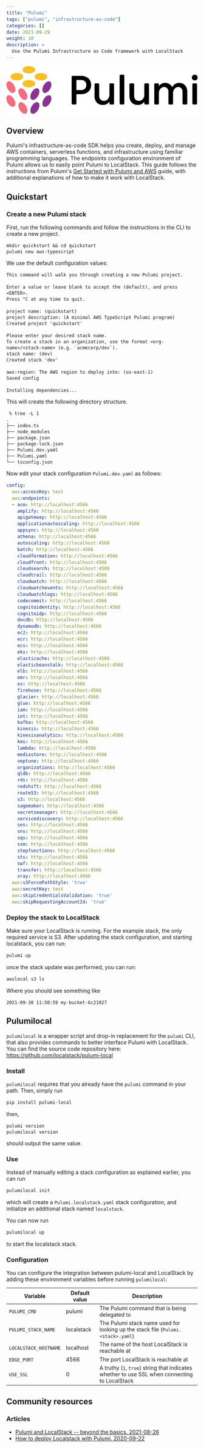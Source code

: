 ```yaml
---
title: "Pulumi"
tags: ["pulumi", "infrastructure-as-code"]
categories: []
date: 2021-09-29
weight: 10
description: >
  Use the Pulumi Infrastructure as Code framework with LocalStack
---
```


![Pulumi logo](pulumi-logo.svg)

## Overview

Pulumi's infrastructure-as-code SDK helps you create, deploy, and manage AWS containers, serverless functions, and infrastructure using familiar programming languages.
The endpoints configuration environment of Pulumi allows us to easily point Pulumi to LocalStack.
This guide follows the instructions from Pulumi's [Get Started with Pulumi and AWS](https://www.pulumi.com/docs/get-started/aws/) guide, with additional explanations of how to make it work with LocalStack.


## Quickstart

### Create a new Pulumi stack

First, run the following commands and follow the instructions in the CLI to create a new project.

```
mkdir quickstart && cd quickstart
pulumi new aws-typescript
```

We use the default configuration values:

```
This command will walk you through creating a new Pulumi project.

Enter a value or leave blank to accept the (default), and press <ENTER>.
Press ^C at any time to quit.

project name: (quickstart) 
project description: (A minimal AWS TypeScript Pulumi program) 
Created project 'quickstart'

Please enter your desired stack name.
To create a stack in an organization, use the format <org-name>/<stack-name> (e.g. `acmecorp/dev`).
stack name: (dev) 
Created stack 'dev'

aws:region: The AWS region to deploy into: (us-east-1) 
Saved config

Installing dependencies...
```

This will create the following directory structure.

```language
 % tree -L 1
.
├── index.ts
├── node_modules
├── package.json
├── package-lock.json
├── Pulumi.dev.yaml
├── Pulumi.yaml
└── tsconfig.json
```

Now edit your stack configuration `Pulumi.dev.yaml` as follows:

```yaml
config:
  aws:accessKey: test
  aws:endpoints:
  - acm: http://localhost:4566
    amplify: http://localhost:4566
    apigateway: http://localhost:4566
    applicationautoscaling: http://localhost:4566
    appsync: http://localhost:4566
    athena: http://localhost:4566
    autoscaling: http://localhost:4566
    batch: http://localhost:4566
    cloudformation: http://localhost:4566
    cloudfront: http://localhost:4566
    cloudsearch: http://localhost:4566
    cloudtrail: http://localhost:4566
    cloudwatch: http://localhost:4566
    cloudwatchevents: http://localhost:4566
    cloudwatchlogs: http://localhost:4566
    codecommit: http://localhost:4566
    cognitoidentity: http://localhost:4566
    cognitoidp: http://localhost:4566
    docdb: http://localhost:4566
    dynamodb: http://localhost:4566
    ec2: http://localhost:4566
    ecr: http://localhost:4566
    ecs: http://localhost:4566
    eks: http://localhost:4566
    elasticache: http://localhost:4566
    elasticbeanstalk: http://localhost:4566
    elb: http://localhost:4566
    emr: http://localhost:4566
    es: http://localhost:4566
    firehose: http://localhost:4566
    glacier: http://localhost:4566
    glue: http://localhost:4566
    iam: http://localhost:4566
    iot: http://localhost:4566
    kafka: http://localhost:4566
    kinesis: http://localhost:4566
    kinesisanalytics: http://localhost:4566
    kms: http://localhost:4566
    lambda: http://localhost:4566
    mediastore: http://localhost:4566
    neptune: http://localhost:4566
    organizations: http://localhost:4566
    qldb: http://localhost:4566
    rds: http://localhost:4566
    redshift: http://localhost:4566
    route53: http://localhost:4566
    s3: http://localhost:4566
    sagemaker: http://localhost:4566
    secretsmanager: http://localhost:4566
    servicediscovery: http://localhost:4566
    ses: http://localhost:4566
    sns: http://localhost:4566
    sqs: http://localhost:4566
    ssm: http://localhost:4566
    stepfunctions: http://localhost:4566
    sts: http://localhost:4566
    swf: http://localhost:4566
    transfer: http://localhost:4566
    xray: http://localhost:4566
  aws:s3ForcePathStyle: 'true'
  aws:secretKey: test
  aws:skipCredentialsValidation: 'true'
  aws:skipRequestingAccountId: 'true'
```



### Deploy the stack to LocalStack

Make sure your LocalStack is running.
For the example stack, the only required service is S3.
After updating the stack configuration, and starting localstack, you can run:

```bash
pulumi up
```

once the stack update was performed, you can run:

```bash
awslocal s3 ls
```

Where you should see something like

```
2021-09-30 11:50:59 my-bucket-6c21027
```

## Pulumilocal

`pulumilocal` is a wrapper script and drop-in replacement for the `pulumi` CLI, that also provides commands to better interface Pulumi with LocalStack.
You can find the source code repository here: https://github.com/localstack/pulumi-local

### Install

`pulumilocal` requires that you already have the `pulumi` command in your path.
Then, simply run

```bash
pip install pulumi-local
```

then,

```
pulumi version
pulumilocal version
```

should output the same value.

### Use

Instead of manually editing a stack configuration as explained earlier, you can run

```bash
pulumilocal init
```

which will create a `Pulumi.localstack.yaml` stack configuration, and initialize an additional stack named `localstack`.

You can now run

```bash
pulumilocal up
```

to start the localstack stack.


### Configuration

You can configure the integration between pulumi-local and LocalStack by adding these environment variables before running `pulumilocal`:

| Variable              | Default value | Description |
| --------------------- | ------------- | ------------|
| `PULUMI_CMD`          | pulumi        | The Pulumi command that is being delegated to |
| `PULUMI_STACK_NAME`   | localstack    | The Pulumi stack name used for looking up the stack file (`Pulumi.<stack>.yaml`) |
| `LOCALSTACK_HOSTNAME` | localhost     | The name of the host LocalStack is reachable at |
| `EDGE_PORT`           | 4566          | The port LocalStack is reachable at |
| `USE_SSL`             | 0             | A truthy (`1`, `true`) string that indicates whether to use SSL when connecting to LocalStack |


## Community resources

### Articles

* [Pulumi and LocalStack -- beyond the basics. 2021-08-26](https://delitescere.medium.com/pulumi-and-localstack-beyond-the-basics-d993f3b94d17)
* [How to deploy Localstack with Pulumi. 2020-09-22](https://overflowed.dev/blog/how-to-deploy-localstack-with-pulumi)


